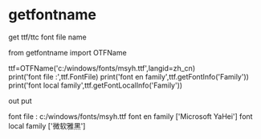 # getfontname
get ttf/ttc font file name 

from getfontname import OTFName

ttf=OTFName('c:/windows/fonts/msyh.ttf',langid=zh_cn)    
print('font file :',ttf.FontFile)
print('font en family',ttf.getFontInfo('Family'))
print('font local family',ttf.getFontLocalInfo('Family'))    


out put 

font file : c:/windows/fonts/msyh.ttf
font en family ['Microsoft YaHei']
font local family ['微软雅黑']

